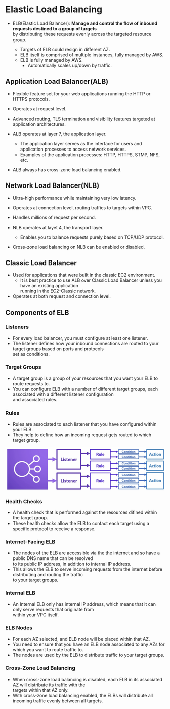 # Elastic Load Balancing

- ELB(Elastic Load Balancer): **Manage and control the flow of inbound requests destined to a group of targets**  
  by distributing these requests evenly across the targeted resource group.

  - Targets of ELB could resign in different AZ.
  - ELB itself is comprised of multiple instances, fully managed by AWS.
  - ELB is fully managed by AWS.
    - Automatically scales up/down by traffic.

## Application Load Balancer(ALB)

- Flexible feature set for your web applications running the HTTP or HTTPS protocols.
- Operates at request level.
- Advanced routing, TLS termination and visibility features targeted at application architectures.

- ALB operates at layer 7, the application layer.

  - The application layer serves as the interface for users and application processes to access network services.
  - Examples of the application processes: HTTP, HTTPS, STMP, NFS, etc.

- ALB always has cross-zone load balancing enabled.

## Network Load Balancer(NLB)

- Ultra-high performance while maintaining very low latency.
- Operates at connection level, routing traffics to targets within VPC.
- Handles millions of request per second.

- NLB operates at layet 4, the transport layer.

  - Enables you to balance requests purely based on TCP/UDP protocol.

- Cross-zone load balancing on NLB can be enabled or disabled.

## Classic Load Balancer

- Used for applications that were built in the classic EC2 environment.
  - It is best practice to use ALB over Classic Load Balancer unless you have an existing application  
    running in the EC2-Classic network.
- Operates at both request and connection level.

## Components of ELB

### Listeners

- For every load balancer, you must configure at least one listener.
- The listener defines how your inbound connections are routed to your target groups based on ports and protocols  
  set as conditions.

### Target Groups

- A target group is a group of your resources that you want your ELB to route requests to.
- You can configure ELB with a number of different target groups, each associated with a different listener configuration  
  and associated rules.

### Rules

- Rules are associated to each listener that you have configured within your ELB.
- They help to define how an incoming request gets routed to which target group.

![picture 1](/images/SAA_ELB_1.png)

### Health Checks

- A health check that is performed against the resources difined within the target group.
- These health checks allow the ELB to contact each target using a specific protocol to receive a response.

### Internet-Facing ELB

- The nodes of the ELB are accessible via the the internet and so have a public DNS name that can be resolved  
  to its public IP address, in addition to internal IP address.
- This allows the ELB to serve incoming requests from the internet before distributing and routing the traffic  
  to your target groups.

### Internal ELB

- An Internal ELB only has internal IP address, which means that it can only serve requests that originate from  
  within your VPC itself.

### ELB Nodes

- For each AZ selected, and ELB node will be placed within that AZ.
- You need to ensure that you have an ELB node associated to any AZs for which you want to route traffic to.
- The nodes are used by the ELB to distribute traffic to your target groups.

### Cross-Zone Load Balancing

- When cross-zone load balancing is disabled, each ELB in its associated AZ will distribute its traffic with the  
  targets within that AZ only.
- With cross-zone load balancing enabled, the ELBs will distribute all incoming traffic evenly between all targets.
